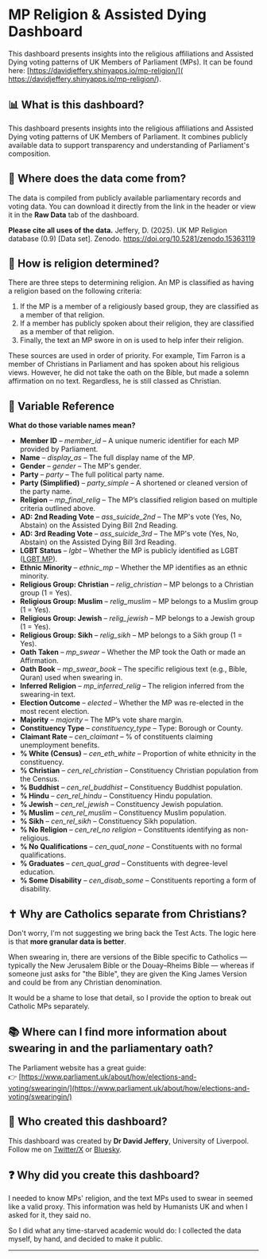 # MP Religion & Assisted Dying Dashboard

This dashboard presents insights into the religious affiliations and Assisted Dying voting patterns of UK Members of Parliament (MPs). It can be found here: [https://davidjeffery.shinyapps.io/mp-religion/]( https://davidjeffery.shinyapps.io/mp-religion/).

## 📊 What is this dashboard?

This dashboard presents insights into the religious affiliations and Assisted Dying voting patterns of UK Members of Parliament. It combines publicly available data to support transparency and understanding of Parliament's composition.

## 📂 Where does the data come from?

The data is compiled from publicly available parliamentary records and voting data. You can download it directly from the link in the header or view it in the **Raw Data** tab of the dashboard.

**Please cite all uses of the data.** Jeffery, D. (2025). UK MP Religion database (0.9) [Data set]. Zenodo. https://doi.org/10.5281/zenodo.15363119

## 🙏 How is religion determined?

There are three steps to determining religion. An MP is classified as having a religion based on the following criteria:

1. If the MP is a member of a religiously based group, they are classified as a member of that religion.
2. If a member has publicly spoken about their religion, they are classified as a member of that religion.
3. Finally, the text an MP swore in on is used to help infer their religion.

These sources are used in order of priority. For example, Tim Farron is a member of Christians in Parliament and has spoken about his religious views. However, he did not take the oath on the Bible, but made a solemn affirmation on no text. Regardless, he is still classed as Christian.

## 🧾 Variable Reference

**What do those variable names mean?**

- **Member ID** – *member_id* – A unique numeric identifier for each MP provided by Parliament.
- **Name** – *display_as* – The full display name of the MP.
- **Gender** – *gender* – The MP's gender.
- **Party** – *party* – The full political party name.
- **Party (Simplified)** – *party_simple* – A shortened or cleaned version of the party name.
- **Religion** – *mp_final_relig* – The MP’s classified religion based on multiple criteria outlined above.
- **AD: 2nd Reading Vote** – *ass_suicide_2nd* – The MP's vote (Yes, No, Abstain) on the Assisted Dying Bill 2nd Reading.
- **AD: 3rd Reading Vote** – *ass_suicide_3rd* – The MP's vote (Yes, No, Abstain) on the Assisted Dying Bill 3rd Reading.
- **LGBT Status** – *lgbt* – Whether the MP is publicly identified as LGBT ([LGBT.MP](https://www.lgbt.mp/)).
- **Ethnic Minority** – *ethnic_mp* – Whether the MP identifies as an ethnic minority.
- **Religious Group: Christian** – *relig_christian* – MP belongs to a Christian group (1 = Yes).
- **Religious Group: Muslim** – *relig_muslim* – MP belongs to a Muslim group (1 = Yes).
- **Religious Group: Jewish** – *relig_jewish* – MP belongs to a Jewish group (1 = Yes).
- **Religious Group: Sikh** – *relig_sikh* – MP belongs to a Sikh group (1 = Yes).
- **Oath Taken** – *mp_swear* – Whether the MP took the Oath or made an Affirmation.
- **Oath Book** – *mp_swear_book* – The specific religious text (e.g., Bible, Quran) used when swearing in.
- **Inferred Religion** – *mp_inferred_relig* – The religion inferred from the swearing-in text.
- **Election Outcome** – *elected* – Whether the MP was re-elected in the most recent election.
- **Majority** – *majority* – The MP’s vote share margin.
- **Constituency Type** – *constituency_type* – Type: Borough or County.
- **Claimant Rate** – *cen_claimant* – % of constituents claiming unemployment benefits.
- **% White (Census)** – *cen_eth_white* – Proportion of white ethnicity in the constituency.
- **% Christian** – *cen_rel_christian* – Constituency Christian population from the Census.
- **% Buddhist** – *cen_rel_buddhist* – Constituency Buddhist population.
- **% Hindu** – *cen_rel_hindu* – Constituency Hindu population.
- **% Jewish** – *cen_rel_jewish* – Constituency Jewish population.
- **% Muslim** – *cen_rel_muslim* – Constituency Muslim population.
- **% Sikh** – *cen_rel_sikh* – Constituency Sikh population.
- **% No Religion** – *cen_rel_no religion* – Constituents identifying as non-religious.
- **% No Qualifications** – *cen_qual_none* – Constituents with no formal qualifications.
- **% Graduates** – *cen_qual_grad* – Constituents with degree-level education.
- **% Some Disability** – *cen_disab_some* – Constituents reporting a form of disability.

## ✝️ Why are Catholics separate from Christians?

Don't worry, I'm not suggesting we bring back the Test Acts. The logic here is that **more granular data is better**.

When swearing in, there are versions of the Bible specific to Catholics — typically the New Jerusalem Bible or the Douay–Rheims Bible — whereas if someone just asks for "the Bible", they are given the King James Version and could be from any Christian denomination.

It would be a shame to lose that detail, so I provide the option to break out Catholic MPs separately.

## 📚 Where can I find more information about swearing in and the parliamentary oath?

The Parliament website has a great guide:  
👉 [https://www.parliament.uk/about/how/elections-and-voting/swearingin/](https://www.parliament.uk/about/how/elections-and-voting/swearingin/)

## 👤 Who created this dashboard?

This dashboard was created by **Dr David Jeffery**, University of Liverpool.  
Follow me on [Twitter/X](https://twitter.com/DrDavidJeffery) or [Bluesky](https://drdavidjeffery.bsky.social).

## ❓ Why did you create this dashboard?

I needed to know MPs' religion, and the text MPs used to swear in seemed like a valid proxy. This information was held by Humanists UK and when I asked for it, they said no.

So I did what any time-starved academic would do: I collected the data myself, by hand, and decided to make it public.

---
